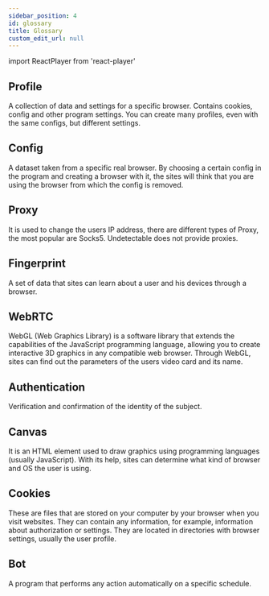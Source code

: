 ```yaml
---
sidebar_position: 4
id: glossary
title: Glossary
custom_edit_url: null
---
```

import ReactPlayer from 'react-player'

## Profile

A collection of data and settings for a specific browser. Contains cookies, config and other program settings. You can create many profiles, even with the same configs, but different settings.

## Config

A dataset taken from a specific real browser. By choosing a certain config in the program and creating a browser with it, the sites will think that you are using the browser from which the config is removed.

## Proxy

It is used to change the users IP address, there are different types of Proxy, the most popular are Socks5. Undetectable does not provide proxies.

## Fingerprint

A set of data that sites can learn about a user and his devices through a browser.

## WebRTC

WebGL (Web Graphics Library) is a software library that extends the capabilities of the JavaScript programming language, allowing you to create interactive 3D graphics in any compatible web browser. Through WebGL, sites can find out the parameters of the users video card and its name.

## Authentication

Verification and confirmation of the identity of the subject.

## Canvas
It is an HTML element used to draw graphics using programming languages (usually JavaScript). With its help, sites can determine what kind of browser and OS the user is using.

## Сookies

These are files that are stored on your computer by your browser when you visit websites. They can contain any information, for example, information about authorization or settings. They are located in directories with browser settings, usually the user profile.

## Bot

A program that performs any action automatically on a specific schedule.